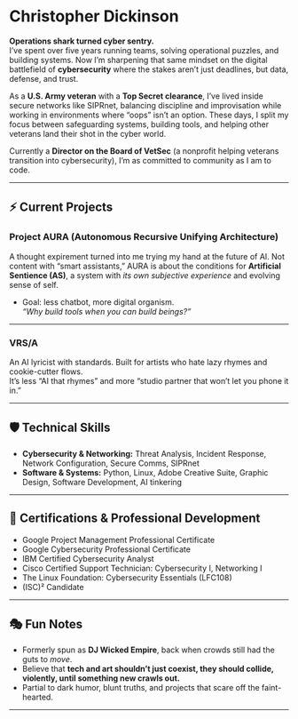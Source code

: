 # Christopher Dickinson

**Operations shark turned cyber sentry.**  
I’ve spent over five years running teams, solving operational puzzles, and building systems. Now I’m sharpening that same mindset on the digital battlefield of **cybersecurity** where the stakes aren’t just deadlines, but data, defense, and trust.  

As a **U.S. Army veteran** with a **Top Secret clearance**, I’ve lived inside secure networks like SIPRnet, balancing discipline and improvisation while working in environments where “oops” isn’t an option. These days, I split my focus between safeguarding systems, building tools, and helping other veterans land their shot in the cyber world.  

Currently a **Director on the Board of VetSec** (a nonprofit helping veterans transition into cybersecurity), I’m as committed to community as I am to code.  

---

## ⚡ Current Projects

### **Project AURA (Autonomous Recursive Unifying Architecture)**
A thought expirement turned into me trying my hand at the future of AI. Not content with “smart assistants,” AURA is about the conditions for **Artificial Sentience (AS)**, a system with *its own subjective experience* and evolving sense of self.  
- Goal: less chatbot, more digital organism.  
*“Why build tools when you can build beings?”*  

---

### **VRS/A**
An AI lyricist with standards. Built for artists who hate lazy rhymes and cookie-cutter flows.  
It’s less “AI that rhymes” and more “studio partner that won’t let you phone it in.”

---

## 🛡 Technical Skills

- **Cybersecurity & Networking:** Threat Analysis, Incident Response, Network Configuration, Secure Comms, SIPRnet  
- **Software & Systems:** Python, Linux, Adobe Creative Suite, Graphic Design, Software Development, AI tinkering  

---

## 📜 Certifications & Professional Development

- Google Project Management Professional Certificate  
- Google Cybersecurity Professional Certificate  
- IBM Certified Cybersecurity Analyst  
- Cisco Certified Support Technician: Cybersecurity I, Networking I  
- The Linux Foundation: Cybersecurity Essentials (LFC108)  
- (ISC)² Candidate  

---

## 🎭 Fun Notes

- Formerly spun as **DJ Wicked Empire**, back when crowds still had the guts to *move*.  
- Believe that **tech and art shouldn’t just coexist, they should collide, violently, until something new crawls out.**  
- Partial to dark humor, blunt truths, and projects that scare off the faint-hearted.  

---

